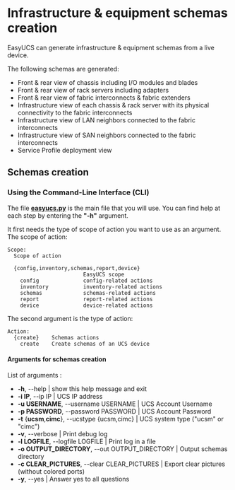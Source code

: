 # Infrastructure & equipment schemas creation

EasyUCS can generate infrastructure & equipment schemas from a live device.

The following schemas are generated:
* Front & rear view of chassis including I/O modules and blades
* Front & rear view of rack servers including adapters
* Front & rear view of fabric interconnects & fabric extenders
* Infrastructure view of each chassis & rack server with its physical connectivity to the fabric interconnects
* Infrastructure view of LAN neighbors connected to the fabric interconnects
* Infrastructure view of SAN neighbors connected to the fabric interconnects
* Service Profile deployment view


## Schemas creation

### Using the Command-Line Interface (CLI)

The file **[easyucs.py](../easyucs.py)** is the main file that you will use. 
You can find help at each step by entering the **"-h"** argument.

It first needs the type of scope of action you want to use as an argument.
The scope of action:
```
Scope:
  Scope of action

  {config,inventory,schemas,report,device}
                        EasyUCS scope
    config              config-related actions
    inventory           inventory-related actions
    schemas             schemas-related actions
    report              report-related actions
    device              device-related actions
```

The second argument is the type of action:
```
Action:
  {create}    Schemas actions
    create    Create schemas of an UCS device
```

#### Arguments for schemas creation

List of arguments :

- **-h**, --help            | show this help message and exit
- **-i IP**, --ip IP        | UCS IP address
- **-u USERNAME**, --username USERNAME
                    | UCS Account Username
- **-p PASSWORD**, --password PASSWORD
                    | UCS Account Password
- **-t** {**ucsm**,**cimc**}, --ucstype {ucsm,cimc}
                    | UCS system type ("ucsm" or "cimc")
- **-v**, --verbose         | Print debug log
- **-l LOGFILE**, --logfile LOGFILE
                    | Print log in a file
- **-o OUTPUT_DIRECTORY**, --out OUTPUT_DIRECTORY
                    | Output schemas directory
- **-c CLEAR_PICTURES**, --clear CLEAR_PICTURES
                    | Export clear pictures (without colored ports)
- **-y**, --yes             | Answer yes to all questions
